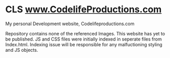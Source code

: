 # CLS www.CodelifeProductions.com
My personal Development website, Codelifeproductions.com 

Repository contains none of the referenced Images. This website has yet to be published. JS and CSS files were initially indexed in seperate files from Index.html. Indexing issue will be responsible for any malfuctioning styling and JS objects. 
